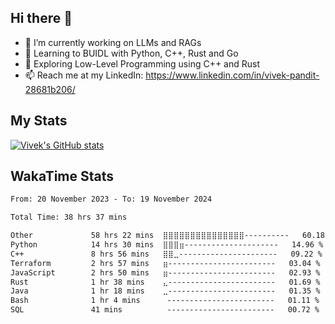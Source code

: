 ## Hi there 👋

- 🔭 I’m currently working on LLMs and RAGs
- 🌱 Learning to BUIDL with Python, C++, Rust and Go 
- 🤔 Exploring Low-Level Programming using C++ and Rust 
- 📫 Reach me at my LinkedIn: https://www.linkedin.com/in/vivek-pandit-28681b206/

## My Stats
[![Vivek's GitHub stats](https://github-readme-stats.vercel.app/api?username=ipanditi&show_icons=true&theme=dark)](https://ipanditi.github.io/)

## WakaTime Stats
<!--START_SECTION:waka-->

```txt
From: 20 November 2023 - To: 19 November 2024

Total Time: 38 hrs 37 mins

Other             58 hrs 22 mins  ⣿⣿⣿⣿⣿⣿⣿⣿⣿⣿⣿⣿⣿⣿⣿----------   60.18 %
Python            14 hrs 30 mins  ⣿⣿⣿⣶---------------------   14.96 %
C++               8 hrs 56 mins   ⣿⣿⣀----------------------   09.22 %
Terraform         2 hrs 57 mins   ⣶------------------------   03.04 %
JavaScript        2 hrs 50 mins   ⣶------------------------   02.93 %
Rust              1 hr 38 mins    ⣄------------------------   01.69 %
Java              1 hr 18 mins    ⣀------------------------   01.35 %
Bash              1 hr 4 mins      ------------------------   01.11 %
SQL               41 mins          ------------------------   00.72 %
```

<!--END_SECTION:waka-->


